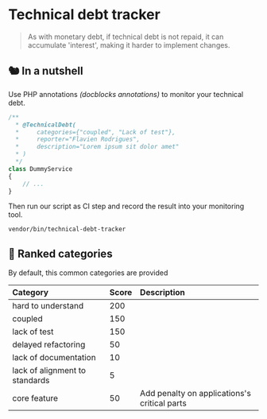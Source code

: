 # Technical debt tracker

> As with monetary debt, if technical debt is not repaid, it can accumulate 'interest', making it harder to implement changes.

## 🐿️ In a nutshell
Use PHP annotations _(docblocks annotations)_ to monitor your technical debt.
```php
/**
  * @TechnicalDebt(
  *     categories={"coupled", "Lack of test"}, 
  *     reporter="Flavien Rodrigues", 
  *     description="Lorem ipsum sit dolor amet"
  * )
  */
class DummyService
{
    // ...
}
```
Then run our script as CI step and record the result into your monitoring tool.
```
vendor/bin/technical-debt-tracker
```

## 💯 Ranked categories
By default, this common categories are provided

| Category                       | Score   | Description                                  |
| :----------------------------- | :------ | :------------------------------------------- |
| hard to understand             | 200     |                                              |
| coupled                        | 150     |                                              |
| lack of test                   | 150     |                                              |
| delayed refactoring            | 50      |                                              |
| lack of documentation          | 10      |                                              |
| lack of alignment to standards | 5       |                                              |
| core feature                   | 50      | Add penalty on applications's critical parts |
